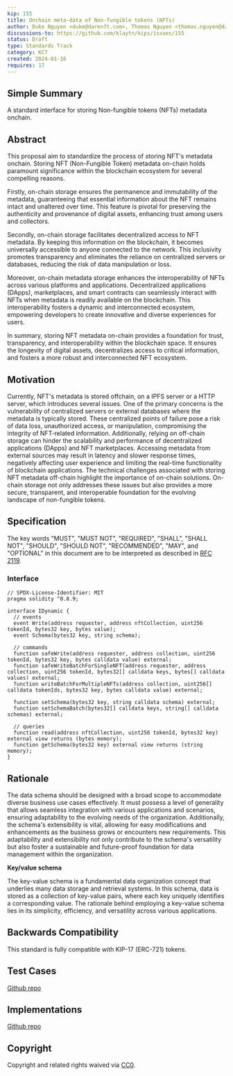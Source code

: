 ```yaml
---
kip: 155
title: Onchain meta-data of Non-fungible tokens (NFTs)
author: Duke Nguyen <duke@darenft.com>, Thomas Nguyen <thomas.nguyen@darenft.com>, Kelvin Pham <kelvin.pham@darenft.com>, Tony Vu <tony.vu@darenft.com>
discussions-to: https://github.com/klaytn/kips/issues/155
status: Draft
type: Standards Track
category: KCT
created: 2024-01-16
requires: 17
---
```


## Simple Summary
A standard interface for storing Non-fungible tokens (NFTs) metadata onchain.

## Abstract
This proposal aim to standardize the process of storing NFT's metadata onchain. Storing NFT (Non-Fungible Token) metadata on-chain holds paramount significance within the blockchain ecosystem for several compelling reasons.

Firstly, on-chain storage ensures the permanence and immutability of the metadata, guaranteeing that essential information about the NFT remains intact and unaltered over time. This feature is pivotal for preserving the authenticity and provenance of digital assets, enhancing trust among users and collectors.

Secondly, on-chain storage facilitates decentralized access to NFT metadata. By keeping this information on the blockchain, it becomes universally accessible to anyone connected to the network. This inclusivity promotes transparency and eliminates the reliance on centralized servers or databases, reducing the risk of data manipulation or loss.

Moreover, on-chain metadata storage enhances the interoperability of NFTs across various platforms and applications. Decentralized applications (DApps), marketplaces, and smart contracts can seamlessly interact with NFTs when metadata is readily available on the blockchain. This interoperability fosters a dynamic and interconnected ecosystem, empowering developers to create innovative and diverse experiences for users.

In summary, storing NFT metadata on-chain provides a foundation for trust, transparency, and interoperability within the blockchain space. It ensures the longevity of digital assets, decentralizes access to critical information, and fosters a more robust and interconnected NFT ecosystem.

## Motivation
Currently, NFT's metadata is stored offchain, on a IPFS server or a HTTP server, which introduces several issues. One of the primary concerns is the vulnerability of centralized servers or external databases where the metadata is typically stored. These centralized points of failure pose a risk of data loss, unauthorized access, or manipulation, compromising the integrity of NFT-related information. Additionally, relying on off-chain storage can hinder the scalability and performance of decentralized applications (DApps) and NFT marketplaces. Accessing metadata from external sources may result in latency and slower response times, negatively affecting user experience and limiting the real-time functionality of blockchain applications. The technical challenges associated with storing NFT metadata off-chain highlight the importance of on-chain solutions. On-chain storage not only addresses these issues but also provides a more secure, transparent, and interoperable foundation for the evolving landscape of non-fungible tokens.

## Specification
The key words "MUST", "MUST NOT", "REQUIRED", "SHALL", "SHALL NOT", "SHOULD", "SHOULD NOT", "RECOMMENDED", "MAY", and "OPTIONAL" in this document are to be interpreted as described in [RFC 2119](https://www.ietf.org/rfc/rfc2119.txt).

### Interface
```solidity
// SPDX-License-Identifier: MIT
pragma solidity ^0.8.9;

interface IDynamic {
  // events
  event Write(address requester, address nftCollection, uint256 tokenId, bytes32 key, bytes value);
  event Schema(bytes32 key, string schema);

  // commands
  function safeWrite(address requester, address collection, uint256 tokenId, bytes32 key, bytes calldata value) external;
  function safeWriteBatchForSingleNFT(address requester, address collection, uint256 tokenId, bytes32[] calldata keys, bytes[] calldata values) external;
  function writeBatchForMultipleNFTs(address collection, uint256[] calldata tokenIds, bytes32 key, bytes calldata value) external;

  function setSchema(bytes32 key, string calldata schema) external;
  function setSchemaBatch(bytes32[] calldata keys, string[] calldata schemas) external;

  // queries
  function read(address nftCollection, uint256 tokenId, bytes32 key) external view returns (bytes memory);  
  function getSchema(bytes32 key) external view returns (string memory);  
}
```

## Rationale
The data schema should be designed with a broad scope to accommodate diverse business use cases effectively. It must possess a level of generality that allows seamless integration with various applications and scenarios, ensuring adaptability to the evolving needs of the organization. Additionally, the schema's extensibility is vital, allowing for easy modifications and enhancements as the business grows or encounters new requirements. This adaptability and extensibility not only contribute to the schema's versatility but also foster a sustainable and future-proof foundation for data management within the organization.

**Key/value schema**

The key-value schema is a fundamental data organization concept that underlies many data storage and retrieval systems. In this schema, data is stored as a collection of key-value pairs, where each key uniquely identifies a corresponding value. The rationale behind employing a key-value schema lies in its simplicity, efficiency, and versatility across various applications.

## Backwards Compatibility
This standard is fully compatible with KIP-17 (ERC-721) tokens.

## Test Cases
[Github repo](https://github.com/darenft-labs/darenft-protocol-contracts)

## Implementations
[Github repo](https://github.com/darenft-labs/darenft-protocol-contracts)

## Copyright
Copyright and related rights waived via [CC0](https://creativecommons.org/publicdomain/zero/1.0/).
